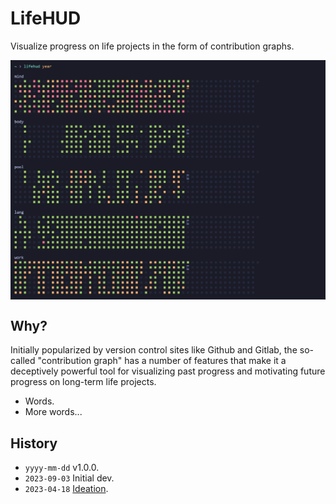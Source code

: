 # LifeHUD
Visualize progress on life projects in the form of contribution graphs.

<img src="./_img/lifehud_main.png" align="center">


## Why?
Initially popularized by version control sites like Github and Gitlab, the so-called "contribution graph" has a number of features that make it a deceptively powerful tool for visualizing past progress and motivating future progress on long-term life projects.

- Words.
- More words...



## History
- `yyyy-mm-dd` v1.0.0.
- `2023-09-03` Initial dev.
- `2023-04-18` [Ideation](_arc/ideation.md).
